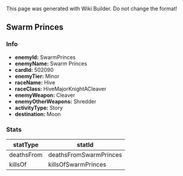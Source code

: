 <span class="wiki-builder">This page was generated with Wiki Builder. Do not change the format!</span>

## Swarm Princes
### Info
* **enemyId:** SwarmPrinces
* **enemyName:** Swarm Princes
* **cardId:** 502090
* **enemyTier:** Minor
* **raceName:** Hive
* **raceClass:** HiveMajorKnightACleaver
* **enemyWeapon:** Cleaver
* **enemyOtherWeapons:** Shredder
* **activityType:** Story
* **destination:** Moon

### Stats
statType | statId
-------- | ------
deathsFrom | deathsFromSwarmPrinces
killsOf | killsOfSwarmPrinces

